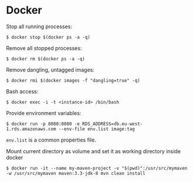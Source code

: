 Docker
======

Stop all running processes:

	$ docker stop $(docker ps -a -q)
	
Remove all stopped processes:

	$ docker rm $(docker ps -a -q)

Remove dangling, untagged images:

	$ docker rmi $(docker images -f "dangling=true" -q)

Bash access:

	$ docker exec -i -t <instance-id> /bin/bash
	
Provide environment variables:

	$ docker run -p 8080:8080 -e RDS_ADDRESS=db.eu-west-1.rds.amazonaws.com --env-file env.list image:tag
  
`env.list` is a common properties file.
  
Mount current directory as volume and set it as working directory inside docker

    $ docker run -it --name my-maven-project -v "$(pwd)":/usr/src/mymaven -w /usr/src/mymaven maven:3.3-jdk-8 mvn clean install
  
  
